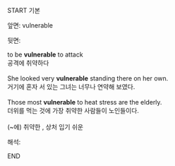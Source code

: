 START
기본

앞면:
vulnerable


뒷면:
<div>to be <b>vulnerable</b> to attack </div><div>공격에 취약하다</div><div><br></div><div><div>She looked very <strong>vulnerable</strong> standing there on her own. </div><div><div>거기에 혼자 서 있는 그녀는 너무나 연약해 보였다.</div></div></div><div><br></div><div><div>Those most <strong>vulnerable</strong> to heat stress are the elderly. </div><div><div>더위를 먹는 것에 가장 취약한 사람들이 노인들이다.</div></div></div><div><br></div><div>(~에) 취약한 , 상처 입기 쉬운<br></div>


해석:

END